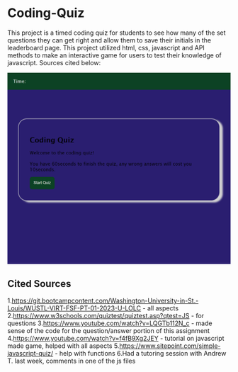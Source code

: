 # Coding-Quiz

This project is a timed coding quiz for students to see how many of the set questions they can get right and allow them to save their initials in the leaderboard page. This project utilized html, css, javascript and API methods to make an interactive game for users to test their knowledge of javascript. Sources cited below:

[![coding-quiz alt text](./my-assets/quiz-screenshot.png)](./my-assets/quiz-screenshot.png)

## Cited Sources
1.https://git.bootcampcontent.com/Washington-University-in-St.-Louis/WUSTL-VIRT-FSF-PT-01-2023-U-LOLC - all aspects
2.https://www.w3schools.com/quiztest/quiztest.asp?qtest=JS - for questions
3.https://www.youtube.com/watch?v=LQGTb112N_c - made sense of the code for the question/answer portion of this assignment
4.https://www.youtube.com/watch?v=f4fB9Xg2JEY - tutorial on javascript made game, helped with all aspects
5.https://www.sitepoint.com/simple-javascript-quiz/ - help with functions
6.Had a tutoring session with Andrew T. last week, comments in one of the js files
